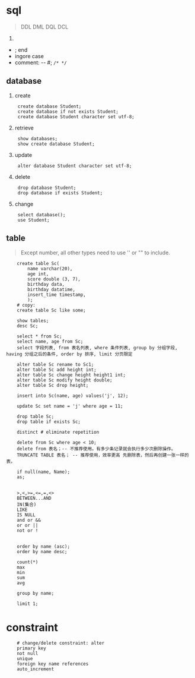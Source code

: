 # sql

> DDL DML DQL DCL

1. 
  - ; end
  - ingore case
  - comment: -- #; `/* */`

## database

1. create

        create database Student;
        create database if not exists Student;
        create database Student character set utf-8;

2. retrieve

        show databases;
        show create database Student;

3. update

        alter database Student character set utf-8;

4. delete

        drop database Student;
        drop database if exists Student;

5. change

        select database();
        use Student;

## table

> Except number, all other types need to use '' or "" to include.

        create table Sc(
            name varchar(20),
            age int,
            score double (3, 7),
            birthday data,
            birthday datatime,
            insert_time timestamp,
            );
        # copy:
        create table Sc like some;

        show tables;
        desc Sc;

        select * from Sc;
        select name, age from Sc;
        select 字段列表, from 表名列表, where 条件列表, group by 分组字段, having 分组之后的条件, order by 排序, limit 分页限定

        alter table Sc rename to Sc1;
        alter table Sc add height int;
        alter table Sc change height height1 int;
        alter table Sc modify height double;
        alter table Sc drop height;

        insert into Sc(name, age) values('j', 12);

        update Sc set name = 'j' where age = 11;

        drop table Sc;
        drop table if exists Sc;

        distinct # eliminate repetition

        delete from Sc where age < 10;
        delete from 表名；-- 不推荐使用。有多少条记录就会执行多少次删除操作。
        TRUNCATE TABLE 表名； -- 推荐使用，效率更高 先删除表，然后再创建一张一样的表。

        if null(name, Name);
        as;


## 

        >,<,>=,<=,=,<>
        BETWEEN...AND
        IN(集合)
        LIKE
        IS NULL
        and or &&
        or or ||
        not or !
## 

        order by name (asc);
        order by name desc;

        count(*)
        max
        min
        sum
        avg

        group by name;
        
        limit 1;

# constraint

        # change/delete constraint: alter
        primary key
        not null
        unique
        foreign key name references
        auto_increment


#

